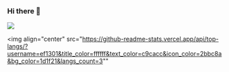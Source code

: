 ### Hi there 👋

<!--
**ef1301/ef1301** is a ✨ _special_ ✨ repository because its `README.md` (this file) appears on your GitHub profile.

Here are some ideas to get you started:

- 🔭 I’m currently working on ...
- 🌱 I’m currently learning ...
- 👯 I’m looking to collaborate on ...
- 🤔 I’m looking for help with ...
- 💬 Ask me about ...
- 📫 How to reach me: ...
- 😄 Pronouns: ...
- ⚡ Fun fact: ...
-->

<img src="https://i.pinimg.com/originals/24/69/dc/2469dc167b689508905f1e908d9d5395.gif">

<img align="center" src="https://github-readme-stats.vercel.app/api/top-langs/?username=ef1301&title_color=ffffff&text_color=c9cacc&icon_color=2bbc8a&bg_color=1d1f21&langs_count=3""

